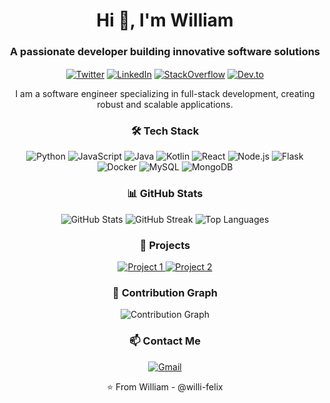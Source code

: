 <!-- Introduction -->
<h1 align="center">Hi 👋, I'm William</h1>
<h3 align="center">A passionate developer building innovative software solutions</h3>

<!-- Social Media Links -->
<p align="center">
  <a href="https://twitter.com/yourusername" target="blank"><img align="center" src="https://img.icons8.com/fluent/48/000000/twitter.png" alt="Twitter" /></a>
  <a href="https://linkedin.com/in/yourusername" target="blank"><img align="center" src="https://img.icons8.com/fluent/48/000000/linkedin.png" alt="LinkedIn" /></a>
  <a href="https://stackoverflow.com/users/yourusername" target="blank"><img align="center" src="https://img.icons8.com/fluent/48/000000/stackoverflow.png" alt="StackOverflow" /></a>
  <a href="https://dev.to/yourusername" target="blank"><img align="center" src="https://img.icons8.com/?size=100&id=Sf2NuZRCVuaE&format=png&color=000000" alt="Dev.to" /></a>
</p>

<!-- About Me -->
<p align="center">I am a software engineer specializing in full-stack development, creating robust and scalable applications.</p>

<!-- Tech Stack -->
<h3 align="center">🛠 Tech Stack</h3>
<p align="center">
  <img src="https://img.icons8.com/color/48/000000/python.png" alt="Python"/>
  <img src="https://img.icons8.com/color/48/000000/javascript.png" alt="JavaScript"/>
  <img src="https://img.icons8.com/color/48/000000/java-coffee-cup-logo.png" alt="Java"/>
  <img src="https://img.icons8.com/color/48/000000/kotlin.png" alt="Kotlin"/>
  <img src="https://img.icons8.com/color/48/000000/react-native.png" alt="React"/>
  <img src="https://img.icons8.com/color/48/000000/nodejs.png" alt="Node.js"/>
  <img src="https://img.icons8.com/color/48/000000/flask.png" alt="Flask"/>
  <img src="https://img.icons8.com/color/48/000000/docker.png" alt="Docker"/>
  <img src="https://img.icons8.com/color/48/000000/mysql-logo.png" alt="MySQL"/>
  <img src="https://img.icons8.com/color/48/000000/mongodb.png" alt="MongoDB"/>
</p>

<!-- GitHub Stats -->
<h3 align="center">📊 GitHub Stats</h3>
<p align="center">
  <img src="https://github-readme-stats.vercel.app/api?username=william-felix&show_icons=true&theme=tokyonight" alt="GitHub Stats" />
  <img src="https://github-readme-streak-stats.herokuapp.com/?user=william-felix&theme=tokyonight" alt="GitHub Streak" />
  <img src="https://github-readme-stats.vercel.app/api/top-langs/?username=william-felix&layout=compact&theme=tokyonight" alt="Top Languages" />
</p>

<!-- Projects -->
<h3 align="center">🚀 Projects</h3>
<p align="center">
  <a href="https://github.com/yourusername/yourproject1" target="_blank">
    <img src="https://github-readme-stats.vercel.app/api/pin/?username=yourusername&repo=yourproject1&theme=tokyonight" alt="Project 1" />
  </a>
  <a href="https://github.com/yourusername/yourproject2" target="_blank">
    <img src="https://github-readme-stats.vercel.app/api/pin/?username=yourusername&repo=yourproject2&theme=tokyonight" alt="Project 2" />
  </a>
</p>

<!-- Contribution Graph -->
<h3 align="center">🌱 Contribution Graph</h3>
<p align="center">
  <img src="https://activity-graph.herokuapp.com/graph?username=yourusername&theme=tokyo-night" alt="Contribution Graph" />
</p>

<!-- Contact -->
<h3 align="center">📫 Contact Me</h3>
<p align="center">
  <a href="mailto:youremail@example.com"><img src="https://img.icons8.com/fluent/48/000000/gmail.png" alt="Gmail" /></a>
</p>

<!-- Footer -->
<p align="center">⭐️ From William - @willi-felix</p>
